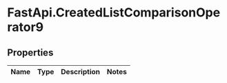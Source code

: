 # FastApi.CreatedListComparisonOperator9

## Properties
Name | Type | Description | Notes
------------ | ------------- | ------------- | -------------

